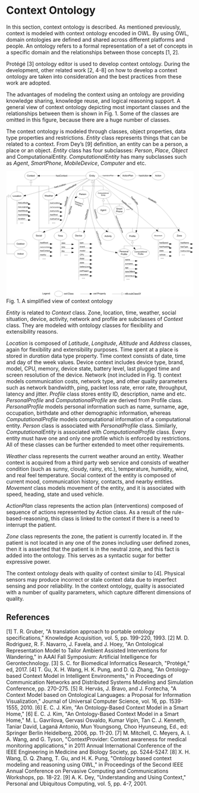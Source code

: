# Context Ontology

In this section, context ontology is described. As mentioned previously, context is modeled with context ontology encoded in OWL. By using OWL, domain ontologies are defined and shared across different platforms and people. An ontology refers to a formal representation of a set of concepts in a specific domain and the relationships between those concepts [1, 2].

Protégé [3] ontology editor is used to develop context ontology. During the development, other related work [2, 4-8] on how to develop a context ontology are taken into consideration and the best practices from these work are adopted.

The advantages of modeling the context using an ontology are providing knowledge sharing, knowledge reuse, and logical reasoning support. A general view of context ontology depicting most important classes and the relationships between them is shown in Fig. 1. Some of the classes are omitted in this figure, because there are a huge number of classes.

The context ontology is modeled through classes, object properties, data type properties and restrictions. *Entity* class represents things that can be related to a context. From Dey’s [9] definition, an entity can be a person, a place or an object. *Entity* class has four subclasses: *Person*, *Place*, *Object* and ComputationalEntity. *ComputationalEntity* has many subclasses such as *Agent*, *SmartPhone*, *MobileDevice*, *Computer* and etc.

![alt tag](/ont/doc/images/Figure.png) 
Fig. 1. A simplified view of context ontology

*Entity* is related to *Context* class. Zone, location, time, weather, social situation, device, activity, network and profile are subclasses of *Context* class. They are modeled with ontology classes for flexibility and extensibility reasons.

*Location* is composed of *Latitude*, *Longitude*, *Altitude* and *Address* classes, again for flexibility and extensibility purposes. Time spent at a place is stored in *duration* data type property. Time context consists of date, time and day of the week values. Device context includes device type, brand, model, CPU, memory, device state, battery level, last plugged time and screen resolution of the device. Network (not included in Fig. 1) context models communication costs, network type, and other quality parameters such as network bandwidth, ping, packet loss rate, error rate, throughput, latency and jitter. *Profile* class stores entity ID, description, name and etc. *PersonalProfile* and *ComputationalProfile* are derived from Profile class. *PersonalProfile* models personal information such as name, surname, age, occupation, birthdate and other demographic information, whereas *ComputationalProfile* models computational information of a computational entity. *Person* class is associated with *PersonalProfile* class. Similarly, *ComputationalEntity* is associated with *ComputationalProfile* class. Every entity must have one and only one profile which is enforced by restrictions. All of these classes can be further extended to meet other requirements.

*Weather* class represents the current weather around an entity. Weather context is acquired from a third party web service and consists of weather condition (such as sunny, cloudy, rainy, etc.), temperature, humidity, wind, and real feel temperature. Social context of the entity is composed of current mood, communication history, contacts, and nearby entities. *Movement* class models movement of the entity, and it is associated with speed, heading, state and used vehicle.

*ActionPlan* class represents the action plan (interventions) composed of sequence of actions represented by *Action* class. As a result of the rule-based-reasoning, this class is linked to the context if there is a need to interrupt the patient.

*Zone* class represents the zone, the patient is currently located in. If the patient is not located in any one of the zones including user defined zones, then it is asserted that the patient is in the neutral zone, and this fact is added into the ontology. This serves as a syntactic sugar for better expressive power.

The context ontology deals with quality of context similar to [4]. Physical sensors may produce incorrect or stale context data due to imperfect sensing and poor reliability. In the context ontology, quality is associated with a number of quality parameters, which capture different dimensions of quality. 

## References ##
[1]	T. R. Gruber, "A translation approach to portable ontology specifications," Knowledge Acquisition, vol. 5, pp. 199-220, 1993.
[2]	M. D. Rodriguez, R. F. Navarro, J. Favela, and J. Hoey, "An Ontological Representation Model to Tailor Ambient Assisted Interventions for Wandering," in AAAI Fall Symposium: Artificial Intelligence for Gerontechnology.
[3]	S. C. for Biomedical Informatics Research, "Protégé," ed, 2017.
[4]	T. Gu, X. H. Wang, H. K. Pung, and D. Q. Zhang, "An Ontology-based Context Model in Intelligent Environments," in Proceedings of Communication Networks and Distributed Systems Modeling and Simulation Conference, pp. 270-275.
[5]	R. Hervás, J. Bravo, and J. Fontecha, "A Context Model based on Ontological Languages: a Proposal for Information Visualization," Journal of Universal Computer Science, vol. 16, pp. 1539-1555, 2010.
[6]	E. C. J. Kim, "An Ontology-Based Context Model in a Smart Home," [6]	E. C. J. Kim, "An Ontology-Based Context Model in a Smart Home," M. L. Gavrilova, Gervasi Osvaldo, Kumar Vipin, Tan C. J. Kenneth, Taniar David, Laganá Antonio, Mun Youngsong, Choo Hyunseung, Ed., ed: Springer Berlin Heidelberg, 2006, pp. 11-20.
[7]	M. Mitchell, C. Meyers, A. I. A. Wang, and G. Tyson, "ContextProvider: Context awareness for medical monitoring applications," in 2011 Annual International Conference of the IEEE Engineering in Medicine and Biology Society, pp. 5244-5247.
[8]	X. H. Wang, D. Q. Zhang, T. Gu, and H. K. Pung, "Ontology based context modeling and reasoning using OWL," in Proceedings of the Second IEEE Annual Conference on Pervasive Computing and Communications Workshops, pp. 18-22.
[9]	A. K. Dey, "Understanding and Using Context," Personal and Ubiquitous Computing, vol. 5, pp. 4-7, 2001.

